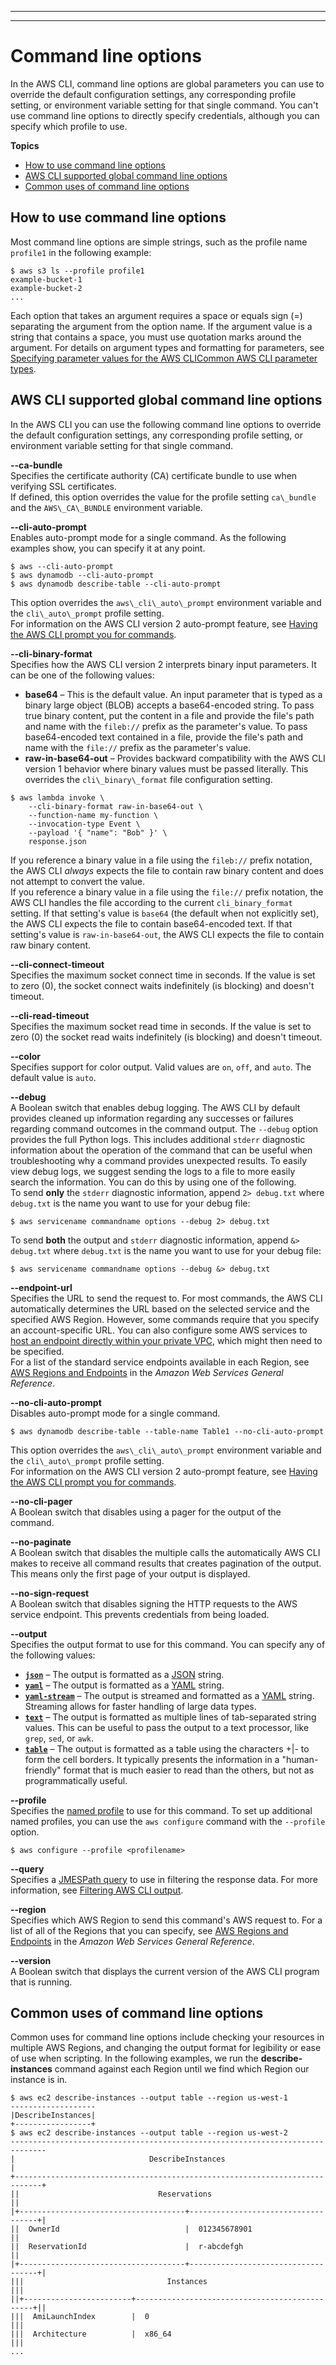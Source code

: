 --------

--------

# Command line options<a name="cli-configure-options"></a>

In the AWS CLI, command line options are global parameters you can use to override the default configuration settings, any corresponding profile setting, or environment variable setting for that single command\. You can't use command line options to directly specify credentials, although you can specify which profile to use\. 

**Topics**
+ [How to use command line options](#cli-configure-options-how)
+ [AWS CLI supported global command line options](#cli-configure-options-list)
+ [Common uses of command line options](#cli-configure-options-common)

## How to use command line options<a name="cli-configure-options-how"></a>

Most command line options are simple strings, such as the profile name `profile1` in the following example:

```
$ aws s3 ls --profile profile1
example-bucket-1
example-bucket-2
...
```

Each option that takes an argument requires a space or equals sign \(=\) separating the argument from the option name\. If the argument value is a string that contains a space, you must use quotation marks around the argument\. For details on argument types and formatting for parameters, see [Specifying parameter values for the AWS CLICommon AWS CLI parameter types](cli-usage-parameters.md)\.

## AWS CLI supported global command line options<a name="cli-configure-options-list"></a>

In the AWS CLI you can use the following command line options to override the default configuration settings, any corresponding profile setting, or environment variable setting for that single command\. 

**\-\-ca\-bundle *<string>***  
Specifies the certificate authority \(CA\) certificate bundle to use when verifying SSL certificates\.   
If defined, this option overrides the value for the profile setting `ca\_bundle` and the `AWS\_CA\_BUNDLE` environment variable\.

**\-\-cli\-auto\-prompt**  
Enables auto\-prompt mode for a single command\. As the following examples show, you can specify it at any point\.  

```
$ aws --cli-auto-prompt
$ aws dynamodb --cli-auto-prompt
$ aws dynamodb describe-table --cli-auto-prompt
```
This option overrides the `aws\_cli\_auto\_prompt` environment variable and the `cli\_auto\_prompt` profile setting\.  
For information on the AWS CLI version 2 auto\-prompt feature, see [Having the AWS CLI prompt you for commands](cli-usage-parameters-prompting.md)\.

**\-\-cli\-binary\-format**  
Specifies how the AWS CLI version 2 interprets binary input parameters\. It can be one of the following values:  
+ **base64** – This is the default value\. An input parameter that is typed as a binary large object \(BLOB\) accepts a base64\-encoded string\. To pass true binary content, put the content in a file and provide the file's path and name with the `fileb://` prefix as the parameter's value\. To pass base64\-encoded text contained in a file, provide the file's path and name with the `file://` prefix as the parameter's value\.
+ **raw\-in\-base64\-out** – Provides backward compatibility with the AWS CLI version 1 behavior where binary values must be passed literally\. 
This overrides the `cli\_binary\_format` file configuration setting\.  

```
$ aws lambda invoke \
    --cli-binary-format raw-in-base64-out \
    --function-name my-function \
    --invocation-type Event \
    --payload '{ "name": "Bob" }' \
    response.json
```
If you reference a binary value in a file using the `fileb://` prefix notation, the AWS CLI *always* expects the file to contain raw binary content and does not attempt to convert the value\.   
If you reference a binary value in a file using the `file://` prefix notation, the AWS CLI handles the file according to the current `cli_binary_format` setting\. If that setting's value is `base64` \(the default when not explicitly set\), the AWS CLI expects the file to contain base64\-encoded text\. If that setting's value is `raw-in-base64-out`, the AWS CLI expects the file to contain raw binary content\.

**\-\-cli\-connect\-timeout *<integer>***  
Specifies the maximum socket connect time in seconds\. If the value is set to zero \(0\), the socket connect waits indefinitely \(is blocking\) and doesn't timeout\.

**\-\-cli\-read\-timeout *<integer>***  
Specifies the maximum socket read time in seconds\. If the value is set to zero \(0\) the socket read waits indefinitely \(is blocking\) and doesn't timeout\.

**\-\-color *<string>***  
Specifies support for color output\. Valid values are `on`, `off`, and `auto`\. The default value is `auto`\.

**\-\-debug**  
A Boolean switch that enables debug logging\. The AWS CLI by default provides cleaned up information regarding any successes or failures regarding command outcomes in the command output\. The `--debug` option provides the full Python logs\. This includes additional `stderr` diagnostic information about the operation of the command that can be useful when troubleshooting why a command provides unexpected results\. To easily view debug logs, we suggest sending the logs to a file to more easily search the information\. You can do this by using one of the following\.  
To send **only** the `stderr` diagnostic information, append `2> debug.txt` where `debug.txt` is the name you want to use for your debug file:  

```
$ aws servicename commandname options --debug 2> debug.txt
```
To send **both** the output and `stderr` diagnostic information, append `&> debug.txt` where `debug.txt` is the name you want to use for your debug file:  

```
$ aws servicename commandname options --debug &> debug.txt
```

**\-\-endpoint\-url *<string>***  
Specifies the URL to send the request to\. For most commands, the AWS CLI automatically determines the URL based on the selected service and the specified AWS Region\. However, some commands require that you specify an account\-specific URL\. You can also configure some AWS services to [host an endpoint directly within your private VPC](https://docs.aws.amazon.com/vpc/latest/userguide/what-is-amazon-vpc.html#what-is-privatelink), which might then need to be specified\.   
For a list of the standard service endpoints available in each Region, see [AWS Regions and Endpoints](https://docs.aws.amazon.com/general/latest/gr/rande.html) in the *Amazon Web Services General Reference*\.

**\-\-no\-cli\-auto\-prompt**  
Disables auto\-prompt mode for a single command\.  

```
$ aws dynamodb describe-table --table-name Table1 --no-cli-auto-prompt
```
This option overrides the `aws\_cli\_auto\_prompt` environment variable and the `cli\_auto\_prompt` profile setting\.  
For information on the AWS CLI version 2 auto\-prompt feature, see [Having the AWS CLI prompt you for commands](cli-usage-parameters-prompting.md)\.

**\-\-no\-cli\-pager**  
A Boolean switch that disables using a pager for the output of the command\.

**\-\-no\-paginate**  
A Boolean switch that disables the multiple calls the automatically AWS CLI makes to receive all command results that creates pagination of the output\. This means only the first page of your output is displayed\.

**\-\-no\-sign\-request**  
A Boolean switch that disables signing the HTTP requests to the AWS service endpoint\. This prevents credentials from being loaded\.

**\-\-output *<string>***  
Specifies the output format to use for this command\. You can specify any of the following values:  
+ **[`json`](cli-usage-output-format.md#json-output)** – The output is formatted as a [JSON](https://json.org/) string\.
+  **[`yaml`](cli-usage-output-format.md#yaml-output)** – The output is formatted as a [YAML](https://yaml.org/) string\.
+ **[`yaml-stream`](cli-usage-output-format.md#yaml-stream-output)** – The output is streamed and formatted as a [YAML](https://yaml.org/) string\. Streaming allows for faster handling of large data types\.
+ **[`text`](cli-usage-output-format.md#text-output)** – The output is formatted as multiple lines of tab\-separated string values\. This can be useful to pass the output to a text processor, like `grep`, `sed`, or `awk`\.
+ **[`table`](cli-usage-output-format.md#table-output)** – The output is formatted as a table using the characters \+\|\- to form the cell borders\. It typically presents the information in a "human\-friendly" format that is much easier to read than the others, but not as programmatically useful\.

**\-\-profile *<string>***  
Specifies the [named profile](cli-configure-profiles.md) to use for this command\. To set up additional named profiles, you can use the `aws configure` command with the `--profile` option\.  

```
$ aws configure --profile <profilename>
```

**\-\-query *<string>***  
Specifies a [JMESPath query](http://jmespath.org/) to use in filtering the response data\. For more information, see [Filtering AWS CLI output](cli-usage-filter.md)\.

**\-\-region *<string>***  
Specifies which AWS Region to send this command's AWS request to\. For a list of all of the Regions that you can specify, see [AWS Regions and Endpoints](https://docs.aws.amazon.com/general/latest/gr/rande.html) in the *Amazon Web Services General Reference*\.

**\-\-version**  
A Boolean switch that displays the current version of the AWS CLI program that is running\.

## Common uses of command line options<a name="cli-configure-options-common"></a>

Common uses for command line options include checking your resources in multiple AWS Regions, and changing the output format for legibility or ease of use when scripting\. In the following examples, we run the **describe\-instances** command against each Region until we find which Region our instance is in\. 

```
$ aws ec2 describe-instances --output table --region us-west-1
-------------------
|DescribeInstances|
+-----------------+
$ aws ec2 describe-instances --output table --region us-west-2
------------------------------------------------------------------------------
|                              DescribeInstances                             |
+----------------------------------------------------------------------------+
||                               Reservations                               ||
|+-------------------------------------+------------------------------------+|
||  OwnerId                            |  012345678901                      ||
||  ReservationId                      |  r-abcdefgh                        ||
|+-------------------------------------+------------------------------------+|
|||                                Instances                               |||
||+------------------------+-----------------------------------------------+||
|||  AmiLaunchIndex        |  0                                            |||
|||  Architecture          |  x86_64                                       |||
...
```